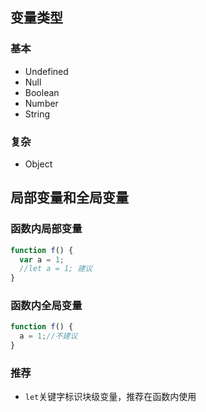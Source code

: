 ## 变量类型

### 基本

- Undefined
- Null
- Boolean
- Number
- String

### 复杂

- Object

## 局部变量和全局变量

### 函数内局部变量

```javascript
function f() {
  var a = 1;
  //let a = 1; 建议
}
```

### 函数内全局变量

```javascript
function f() {
  a = 1;//不建议
}
```

### 推荐

- `let`关键字标识块级变量，推荐在函数内使用

